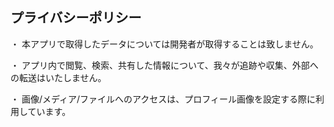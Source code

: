 ## プライバシーポリシー

・ 本アプリで取得したデータについては開発者が取得することは致しません。

・ アプリ内で閲覧、検索、共有した情報について、我々が追跡や収集、外部への転送はいたしません。

・ 画像/メディア/ファイルへのアクセスは、プロフィール画像を設定する際に利用しています。
